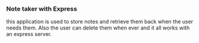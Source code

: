 ### Note taker with Express

this application is used to store notes and retrieve them back when the user needs them. Also the user can delete them when ever and it all works with an express server.
